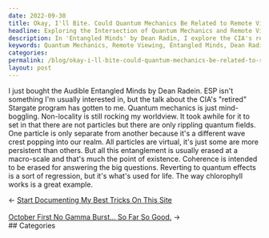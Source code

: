 ```yaml
---
date: 2022-09-30
title: Okay, I'll Bite. Could Quantum Mechanics Be Related to Remote Viewing?
headline: Exploring the Intersection of Quantum Mechanics and Remote Viewing in 'Entangled Minds
description: In 'Entangled Minds' by Dean Radin, I explore the CIA's retired Stargate program and its implications for quantum mechanics and non-locality. Through this journey, I have come to realize that particles are only separate from each other because they are different wave crests popping into our realm. I also understand that coherence is meant to be erased, but quantum effects are used for life. Join me on my journey as I explore these fascinating concepts.
keywords: Quantum Mechanics, Remote Viewing, Entangled Minds, Dean Radin, CIA, Stargate Program, Wave Crests, Coherence, Erasure, Quantum Effects, Life, Virtual, Persistence
categories: 
permalink: /blog/okay-i-ll-bite-could-quantum-mechanics-be-related-to-remote-viewing/
layout: post
---
```



I just bought the Audible Entangled Minds by  Dean Radein. ESP isn't something
I'm usually interested in, but the talk about the CIA's "retired" Stargate
program has gotten to me. Quantum mechanics is just mind-boggling. Non-locality
is still rocking my worldview. It took awhile for it to set in that there are
not particles but there are only rippling quantum fields. One particle is only
separate from another because it's a different wave crest popping into our
realm. All particles are virtual, it's just some are more persistent than
others. But all this entanglement is usually erased at a macro-scale and that's
much the point of existence. Coherence is intended to be erased for answering
the big questions. Reverting to quantum effects is a sort of regression, but
it's what's used for life. The way chlorophyll works is a great example.


<div class="arrow-links"><div class="post-nav-prev"><span class="arrow">&larr;&nbsp;</span><a href="/blog/start-documenting-my-best-tricks-on-this-site/">Start Documenting My Best Tricks On This Site</a></div> &nbsp; <div class="post-nav-next"><a href="/blog/october-first-no-gamma-burst-so-far-so-good/">October First No Gamma Burst... So Far So Good.</a><span class="arrow">&nbsp;&rarr;</span></div></div>
## Categories

<ul></ul>